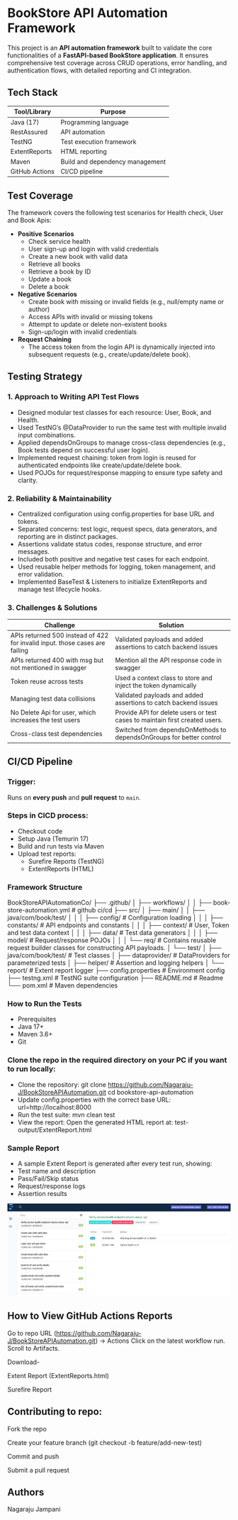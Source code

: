 # BookStore API Automation Framework

This project is an **API automation framework** built to validate the core functionalities of a **FastAPI-based BookStore application**. It ensures comprehensive test coverage across CRUD operations, error handling, and authentication flows, with detailed reporting and CI integration.

## Tech Stack

| Tool/Library      | Purpose                                |
|-------------------|----------------------------------------|
| Java (17)         | Programming language                   |
| RestAssured       | API automation                         |
| TestNG            | Test execution framework               |
| ExtentReports     | HTML reporting                         |
| Maven             | Build and dependency management        |
| GitHub Actions    | CI/CD pipeline                         |

## Test Coverage

The framework covers the following test scenarios for Health check, User and Book Apis:
- **Positive Scenarios**
  - Check service health
  - User sign-up and login with valid credentials
  - Create a new book with valid data
  - Retrieve all books
  - Retrieve a book by ID
  - Update a book
  - Delete a book
- **Negative Scenarios**
  - Create book with missing or invalid fields (e.g., null/empty name or author)
  - Access APIs with invalid or missing tokens
  - Attempt to update or delete non-existent books
  - Sign-up/login with invalid credentials
- **Request Chaining**
  - The access token from the login API is dynamically injected into subsequent requests (e.g., create/update/delete book).

## Testing Strategy

### 1. **Approach to Writing API Test Flows**
- Designed modular test classes for each resource: User, Book, and Health.
- Used TestNG’s @DataProvider to run the same test with multiple invalid input combinations.
- Applied dependsOnGroups to manage cross-class dependencies (e.g., Book tests depend on successful user login).
- Implemented request chaining: token from login is reused for authenticated endpoints like create/update/delete book.
- Used POJOs for request/response mapping to ensure type safety and clarity.

### 2. **Reliability & Maintainability**
- Centralized configuration using config.properties for base URL and tokens.
- Separated concerns: test logic, request specs, data generators, and reporting are in distinct packages.
- Assertions validate status codes, response structure, and error messages.
- Included both positive and negative test cases for each endpoint.
- Used reusable helper methods for logging, token management, and error validation.
- Implemented BaseTest & Listeners to initialize ExtentReports and manage test lifecycle hooks.

### 3. **Challenges & Solutions**
| Challenge                                                                   | Solution                                                                    |
|-----------------------------------------------------------------------------|-----------------------------------------------------------------------------|
| APIs returned 500 instead of 422 for invalid input. those cases are failing | Validated payloads and added assertions to catch backend issues             |
| APIs returned 400 with msg but not mentioned in swagger                     | Mention all the API response code in swagger                                |
| Token reuse across tests                                                    | Used a context class to store and inject the token dynamically              |
| Managing test data collisions                                               | Validated payloads and added assertions to catch backend issues             |
| No Delete Api for user, which increases the test users                      | Provide API for delete users or test cases to maintain first created users. |
| Cross-class test dependencies                                               | Switched from dependsOnMethods to dependsOnGroups for better control        |

## CI/CD Pipeline

### Trigger:  
Runs on **every push** and **pull request** to `main`.

### Steps in CICD process:
- Checkout code
- Setup Java (Temurin 17)
- Build and run tests via Maven
- Upload test reports:
  - Surefire Reports (TestNG)
  - ExtentReports (HTML)


### Framework Structure
BookStoreAPIAutomationCo/
├── .github/
│   ├── workflows/
│   │   ├── book-store-automation.yml # github ci/cd
├── src/
│   ├── main/
│   │   ├── java/com/book/test/
│   │   │   ├── config/               # Configuration loading
│   │   │   ├── constants/            # API endpoints and constants
│   │   │   ├── context/              # User, Token and test data context
│   │   │   ├── data/                 # Test data generators
│   │   │   ├── model/                # Request/response POJOs
│   │   │   └── req/                  # Contains reusable request builder classes for constructing API payloads.
│   └── test/
│       ├── java/com/book/test/       # Test classes
│       ├── dataprovider/             # DataProviders for parameterized tests
│       ├── helper/                   # Assertion and logging helpers
│       └── report/                   # Extent report logger
├── config.properties                 # Environment config
├── testng.xml                        # TestNG suite configuration
├── README.md                         # Readme
└── pom.xml                           # Maven dependencies


### How to Run the Tests
- Prerequisites
- Java 17+
- Maven 3.6+
- Git

### Clone the repo in the required directory on your PC if you want to run locally:
- Clone the repository:
  git clone https://github.com/Nagaraju-J/BookStoreAPIAutomation.git
  cd bookstore-api-automation
- Update config.properties with the correct base URL:
  url=http://localhost:8000
- Run the test suite:
  mvn clean test
- View the report: Open the generated HTML report at:
  test-output/ExtentReport.html
  
### Sample Report

- A sample Extent Report is generated after every test run, showing:
- Test name and description
- Pass/Fail/Skip status
- Request/response logs
- Assertion results

![Sample Extent Report](screenshots/SampleReport.JPG)


## How to View GitHub Actions Reports
Go to repo URL (https://github.com/Nagaraju-J/BookStoreAPIAutomation.git) → Actions
Click on the latest workflow run.
Scroll to Artifacts.

Download-

Extent Report (ExtentReports.html)

Surefire Report

## Contributing to repo:
Fork the repo

Create your feature branch (git checkout -b feature/add-new-test)

Commit and push

Submit a pull request


## Authors
Nagaraju Jampani
